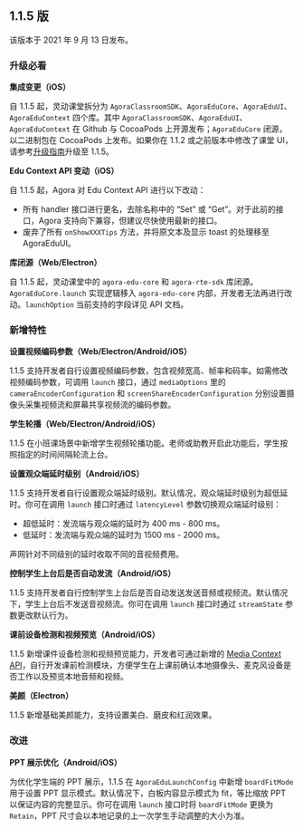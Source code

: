 ## 1.1.5 版

该版本于 2021 年 9 月 13 日发布。

### 升级必看

**集成变更（iOS）**

自 1.1.5 起，灵动课堂拆分为 `AgoraClassroomSDK`、`AgoraEduCore`、`AgoraEduUI`、`AgoraEduContext` 四个库。其中 `AgoraClassroomSDK`、`AgoraEduUI`、`AgoraEduContext` 在 Github 与 CocoaPods 上开源发布；`AgoraEduCore` 闭源，以二进制包在 CocoaPods 上发布。如果你在 1.1.2 或之前版本中修改了课堂 UI，请参考[升级指南]()升级至 1.1.5。

**Edu Context API 变动（iOS）**

自 1.1.5 起，Agora 对 Edu Context API 进行以下改动：

- 所有 handler 接口进行更名，去除名称中的 “Set” 或 “Get”。对于此前的接口，Agora 支持向下兼容，但建议尽快使用最新的接口。
- 废弃了所有 `onShowXXXTips` 方法，并将原文本及显示 toast 的处理移至 AgoraEduUI。

**库闭源（Web/Electron）**

自 1.1.5 起，灵动课堂中的 `agora-edu-core` 和 `agora-rte-sdk` 库闭源。`AgoraEduCore.launch` 实现逻辑移入 `agora-edu-core` 内部，开发者无法再进行改动。`launchOption` 当前支持的字段详见 API 文档。

### 新增特性

**设置视频编码参数（Web/Electron/Android/iOS）**

1.1.5 支持开发者自行设置视频编码参数，包含视频宽高、帧率和码率。如需修改视频编码参数，可调用 `launch` 接口，通过 `mediaOptions` 里的 `cameraEncoderConfiguration` 和 `screenShareEncoderConfiguration` 分别设置摄像头采集视频流和屏幕共享视频流的编码参数。

**学生轮播（Web/Electron/Android/iOS）**

1.1.5 在小班课场景中新增学生视频轮播功能。老师或助教开启此功能后，学生按照指定的时间间隔轮流上台。

**设置观众端延时级别（Android/iOS）**

1.1.5 支持开发者自行设置观众端延时级别。默认情况，观众端延时级别为超低延时。你可在调用 `launch` 接口时通过 `latencyLevel` 参数切换观众端延时级别：

- 超低延时：发流端与观众端的延时为 400 ms - 800 ms。
- 低延时：发流端与观众端的延时为 1500 ms - 2000 ms。

声网针对不同级别的延时收取不同的音视频费用。

**控制学生上台后是否自动发流（Android/iOS）**

1.1.5 支持开发者自行控制学生上台后是否自动发送发送音频或视频流。默认情况下，学生上台后不发送音视频流。你可在调用 `launch` 接口时通过 `streamState` 参数更改默认行为。

**课前设备检测和视频预览（Android/iOS）**

1.1.5 新增课件设备检测和视频预览能力，开发者可通过新增的 [Media Context API](/cn/agora-class/edu_context_api_ref_ios_media?platform=Web)，自行开发课前检测模块，方便学生在上课前确认本地摄像头、麦克风设备是否工作以及预览本地音频和视频。

**美颜（Electron）**

1.1.5 新增基础美颜能力，支持设置美白、磨皮和红润效果。

### 改进

**PPT 展示优化（Android/iOS）**

为优化学生端的 PPT 展示，1.1.5 在 `AgoraEduLaunchConfig` 中新增 `boardFitMode` 用于设置 PPT 显示模式。默认情况下，白板内容显示模式为 fit，等比缩放 PPT 以保证内容的完整显示。你可在调用 `launch` 接口时将 `boardFitMode` 更换为 `Retain`，PPT 尺寸会以本地记录的上一次学生手动调整的大小为准。